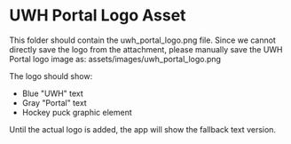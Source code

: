 # UWH Portal Logo Asset

This folder should contain the uwh_portal_logo.png file.
Since we cannot directly save the logo from the attachment, 
please manually save the UWH Portal logo image as:
assets/images/uwh_portal_logo.png

The logo should show:
- Blue "UWH" text
- Gray "Portal" text  
- Hockey puck graphic element

Until the actual logo is added, the app will show the fallback text version.

